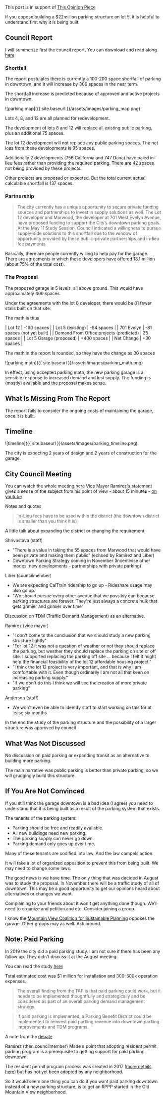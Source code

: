 This post is in support of [This Opinion Piece](https://www.mv-voice.com/news/2021/08/24/guest-opinion-simplify-getting-to-downtown-mountain-view-without-adding-parking)

If you oppose building a $22million parking structure on lot 5, it is helpful to understand first why it is being built.

## Council Report

I will summerize first the council report. You can download and read along [here](http://mountainview.legistar.com/gateway.aspx?M=F&ID=9b6c1ee2-0ae5-4db5-943a-47d01a353490.pdf)

### Shortfall

The report postulates there is currently a 100-200 space shortfall of parking in downtown, and it will increase by 300 spaces in the near term.

The shortfall increase is predicted because of approved and active projects in downtown.

![parking map]({{ site.baseurl }}/assets/images/parking_map.png)

Lots 4, 8, and 12 are all planned for redevelopment.

The development of lots 8 and 12 will replace all existing public parking, plus an additional 75 spaces.

The lot 12 development will not replace any public parking spaces. The net loss from these developments is 95 spaces.

Additionally 2 developments (756 California and 747 Dana) have paied in-lieu fees rather than providing the required parking.
There are 42 spaces not being provided by these projects.

Other projects are proposed or expected. But the total current actual calculable shortfall is 137 spaces.

### Partnership

> The city currently has a unique opportunity to secure private funding sources and partnerships to invest in supply solutions as well.
> The Lot 12 developer and Marwood, the developer at 701 West Evelyn Avenue, have proposed funding to support the City’s downtown parking goals.
> At the May 11 Study Session, Council indicated a willingness to pursue supply-side solutions to this shortfall due to the window of opportunity provided by these public-private partnerships and in-lieu fee payments.

Basically, there are people currently willing to help pay for the garage. There are agreements in which these developers have offered 18.1 million (about 75% of the total cost).

### The Proposal

The proposed garage is 5 levels, all above ground. This would have approximately 400 spaces.

Under the agreements with the lot 8 developer, there would be 81 fewer stalls built on that site.

The math is thus

| Lot 12 | -160 spaces |
| Lot 5 (existing) | -94 spaces |
| 701 Evelyn | -81 spaces (not yet built) |
| Demand From Office projects (predicted) | 35 spaces |
| Lot 5 Garage (proposed) | +400 spaces |
| Net Change | +30 spaces |

The math in the report is rounded, so they have the change as 30 spaces

![parking math]({{ site.baseurl }}/assets/images/parking_math.png)

In effect, using accepted parking math, the new parking garage is a sensible response to increased demand and lost supply. The funding is (mostly) available and the proposal makes sense.

## What Is Missing From The Report

The report fails to consider the ongoing costs of maintaining the garage, once it is built.

## Timeline

![timeline]({{ site.baseurl }}/assets/images/parking_timeline.png)

The city is expecting 2 years of design and 2 years of construction for the garage.

## City Council Meeting

You can watch the whole meeting [here](https://youtu.be/ojoH3Q7cvAg?t=18427)
Vice Mayor Ramirez's statement gives a sense of the subject from his point of view - about 15 minutes - [on youtube](https://youtu.be/ojoH3Q7cvAg?t=20612)

Notes and quotes

> In-Lieu fees have to be used within the district
(the downtown district is smaller than you think it is)

A little talk about expanding the district or changing the requirement.

Shrivastava (staff)
 - "There is a value in taking the 55 spaces from Marwood that would have been private and making them public" (echoed by Ramirez and Liber)
 - Downtown Parking Strategy coming in November (Incentivise other modes, new developments - partnerships with private parking)

Liber (councilmember)
 - We are expecting CalTrain ridership to go up - Rideshare usage may also go up.
 - "We should pursue every other avenue that we possibly can because parking structures are forever. They're just always a concrete hulk that gets grimier and grimier over time"

Discussion on TDM (Traffic Demand Management) as an alternative.

Ramirez (vice mayor)
 - "I don't come to the conclusion that we should study a new parking structure lightly"
 - "For lot 12 it was not a question of weather or not they should replace the parking, but weather they should replace the parking on site or off site. I supported replacing the parking off site ... because I felt it might help the financial feasibility of the lot 12 affordable housing project."
 - "I think the lot 12 project is very important, and that is why I am comfortable with it. Even though ordinarily I am not all that keen on increasing parking supply."
 - "If we don't do this I think we will see the creation of more private parking"

Anderson (staff)
 - We won't even be able to identify staff to start working on this for at lease six months

In the end the study of the parking structure and the possibility of a larger structure was approved by council

## What Was Not Discussed

No discussion on paid parking or expanding transit as an alternative to building more parking.

The main narrative was public parking is better than private parking, so we will grudgingly build this structure.

## If You Are Not Convinced

If you still think the garage downtown is a bad idea (I agree) you need to understand that it is being built as a result of the parking system that exists.

The tenants of the parking system:
- Parking should be free and readily available.
- All new buildings need new parking.
- The parking supply can never go down.
- Parking demand only goes up over time.

Many of these tenants are codified into law. And the law compels action.

It will take a lot of organized opposition to prevent this from being built. We may need to change some laws.

The good news is we have time. The only thing that was decided in August was to study the proposal. In November there will be a traffic study of all of downtown.
This may be a good opportunity to get our opinions heard about alternatives or changes we want.

Complaining to your friends about it won't get anything done though. We'll need to organize and petition and etc. Consider joining a group.

I know the [Mountain View Coalition for Sustainable Planning](http://www.mvcsp.org/) opposes the garage. Other groups may as well. Ask around.

## Note: Paid Parking

In 2019 the city did a paid parking study. I am not sure if there has been any follow up. They didn't discuss it at the August meeting.

You can read the study [here](https://mountainview.legistar.com/View.ashx?M=F&ID=7775304&GUID=421229C3-8CBE-4B4D-8F1D-4E117646042A)

Total estimated cost was $1 million for installation and 300-500k operation expenses.

> The overall finding from the TAP is that paid parking could work, but it needs to be implemented thoughtfully and strategically and be considered as part of an overall parking demand management strategy

> If paid parking is implemented, a Parking Benefit District could be implemented to reinvest paid parking revenue into downtown parking improvements and TDM programs. 

A note from the [debate](http://mountainview.granicus.com/MediaPlayer.php?view_id=2&clip_id=3470&meta_id=130903)

Ramirez (then councilmember) Made a point that adopting resident permit parking program is a prerequisite to getting support for paid parking downtown.

The resident permit program process was created in 2017 ([more details here](https://www.mountainview.gov/civicax/filebank/blobdload.aspx?BlobID=22875)) but has not yet been adopted by any neighborhood.

So it would seem one thing you can do if you want paid parking downtown instead of a new parking structure, is to get an RPPP started in the Old Mountain View neighborhood.
